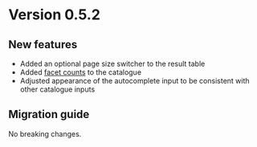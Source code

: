 # Version 0.5.2

## New features

- Added an optional page size switcher to the result table
- Added [facet counts](../guide/facet-counts.md) to the catalogue
- Adjusted appearance of the autocomplete input to be consistent with other catalogue inputs

## Migration guide

No breaking changes.
